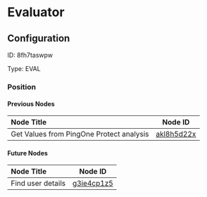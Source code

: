 # Evaluator
## Configuration
ID:  8fh7taswpw

Type: EVAL 








### Position

#### Previous Nodes
| Node Title | Node ID |
| :------------- | ------------ |
| Get Values from PingOne Protect analysis | [akl8h5d22x](./akl8h5d22x.md) | 
 
 #### Future Nodes
| Node Title | Node ID |
| :------------- | ------------ |
| Find user details |[g3ie4cp1z5](./g3ie4cp1z5.md) | 